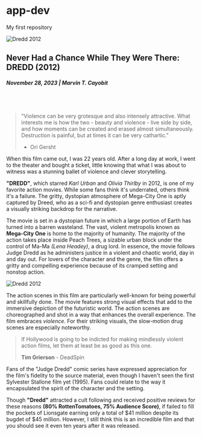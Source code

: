 # app-dev
My first repository

![Dredd 2012](https://thecorvidreview.files.wordpress.com/2016/11/4074029-dredd2.jpg?w=1100)
## Never Had a Chance While They Were There:   **DREDD (2012)** 
##### November 28, 2023 | **Marvin T. Cayobit**

<br>
<br>

> "Violence can be very grotesque and also intensely attractive. What interests me is how the two - beauty and violence - live side by side, and how moments
> can be created and erased almost simultaneously. Destruction is painful, but at times it can be very cathartic."
> - Ori Gersht

When this film came out, I was 22 years old. After a long day at work, I went to the theater and bought a ticket, little knowing that what I was about to witness was a stunning ballet of violence and clever storytelling.

**"DREDD"**, which starred *Karl Urban* and *Olivia Thirlby* in 2012, is one of my favorite action movies. While some fans think it's underrated, others think it's a failure. The gritty, dystopian atmosphere of Mega-City One is aptly captured by Dreed, who as a sci-fi and dystopian genre enthusiast creates a visually striking backdrop for the narrative.

The movie is set in a dystopian future in which a large portion of Earth has turned into a barren wasteland. The vast, violent metropolis known as **Mega-City One** is home to the majority of humanity. The majority of the action takes place inside Peach Trees, a sizable urban block under the control of Ma-Ma *(Lena Headey)*, a drug lord. In essence, the movie follows Judge Dredd as he administers justice in a violent and chaotic world, day in and day out. For lovers of the character and the genre, the film offers a gritty and compelling experience because of its cramped setting and nonstop action.

![Dredd 2012](https://ytssss.jamsbase.com/assets/images/movies/Dredd_2012/large-screenshot2.jpg)

The action scenes in this film are particularly well-known for being powerful and skillfully done.   The movie features strong visual effects that add to the immersive depiction of the futuristic world. The action scenes are choreographed and shot in a way that enhances the overall experience. The film embraces *violence*. For their striking visuals, the slow-motion drug scenes are especially noteworthy.

> If Hollywood is going to be indicted for making mindlessly violent action films, let them at least be as good as this one.
> 
> **Tim Grierson** - DeadSpin 

Fans of the "Judge Dredd" comic series have expressed appreciation for the film's fidelity to the source material, even though I haven't seen the first Sylvester Stallone film yet (1995). Fans could relate to the way it encapsulated the spirit of the character and the setting.

Though **"Dredd"** attracted a cult following and received positive reviews for these reasons **(80% RottenTomatoes, 75% Audience Score)**, if failed to fill the pockets of Lionsgate earning only a total of $41 million despite its bugdet of $45 million. However, I still think this is an incredible film and that you should see it even ten years after it was released.



